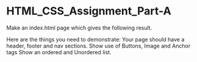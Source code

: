 # HTML_CSS_Assignment_Part-A

Make an index.html page which gives the following result.

Here are the things you need to demonstrate:
Your page should have a header, footer and nav sections.
Show use of Buttons, Image and Anchor tags
Show an ordered and Unordered list.
